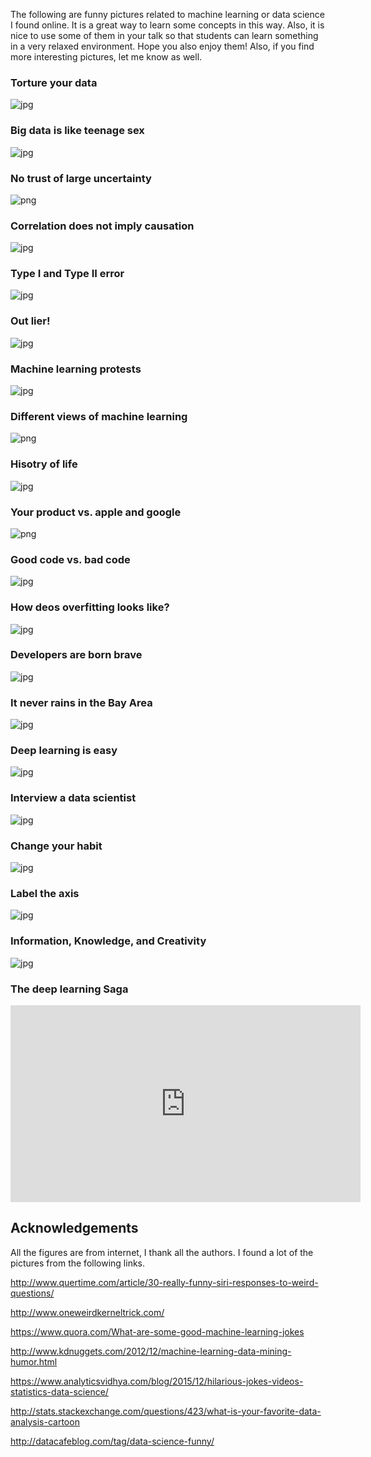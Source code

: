 The following are funny pictures related to machine learning or data science I found online. It is a great way to learn some concepts in this way. Also, it is nice to use some of them in your talk so that students can learn something in a very relaxed environment. Hope you also enjoy them! Also, if you find more interesting pictures, let me know as well.   

### Torture your data
![jpg](https://raw.githubusercontent.com/qingkaikong/blog/master/2017_12_machine_learning_funny_pictures/figures/figure_1.jpg) 

### Big data is like teenage sex
![jpg](https://raw.githubusercontent.com/qingkaikong/blog/master/2017_12_machine_learning_funny_pictures/figures/figure_2.jpg) 

### No trust of large uncertainty
![png](https://raw.githubusercontent.com/qingkaikong/blog/master/2017_12_machine_learning_funny_pictures/figures/figure_3.png) 

### Correlation does not imply causation 
![jpg](https://raw.githubusercontent.com/qingkaikong/blog/master/2017_12_machine_learning_funny_pictures/figures/figure_4.jpg) 

### Type I and Type II error
![jpg](https://raw.githubusercontent.com/qingkaikong/blog/master/2017_12_machine_learning_funny_pictures/figures/figure_5.jpg) 

### Out lier!
![jpg](https://raw.githubusercontent.com/qingkaikong/blog/master/2017_12_machine_learning_funny_pictures/figures/figure_6.jpg) 

### Machine learning protests
![jpg](https://raw.githubusercontent.com/qingkaikong/blog/master/2017_12_machine_learning_funny_pictures/figures/figure_7.jpeg)

### Different views of machine learning
![png](https://raw.githubusercontent.com/qingkaikong/blog/master/2017_12_machine_learning_funny_pictures/figures/figure_8.png)

### Hisotry of life
![jpg](https://raw.githubusercontent.com/qingkaikong/blog/master/2017_12_machine_learning_funny_pictures/figures/figure_11.jpg)

### Your product vs. apple and google
![png](https://raw.githubusercontent.com/qingkaikong/blog/master/2017_12_machine_learning_funny_pictures/figures/figure_12.png)

### Good code vs. bad code
![jpg](https://raw.githubusercontent.com/qingkaikong/blog/master/2017_12_machine_learning_funny_pictures/figures/figure_13.jpg)

### How deos overfitting looks like?
![jpg](https://raw.githubusercontent.com/qingkaikong/blog/master/2017_12_machine_learning_funny_pictures/figures/figure_14.jpg)

### Developers are born brave
![jpg](https://raw.githubusercontent.com/qingkaikong/blog/master/2017_12_machine_learning_funny_pictures/figures/figure_15.jpg)

### It never rains in the Bay Area
![jpg](https://raw.githubusercontent.com/qingkaikong/blog/master/2017_12_machine_learning_funny_pictures/figures/figure_16.jpg)

### Deep learning is easy
![jpg](https://raw.githubusercontent.com/qingkaikong/blog/master/2017_12_machine_learning_funny_pictures/figures/figure_17.jpg)

### Interview a data scientist
![jpg](https://raw.githubusercontent.com/qingkaikong/blog/master/2017_12_machine_learning_funny_pictures/figures/figure_18.png)

### Change your habit
![jpg](https://raw.githubusercontent.com/qingkaikong/blog/master/2017_12_machine_learning_funny_pictures/figures/figure_19.jpg)

### Label the axis
![jpg](https://raw.githubusercontent.com/qingkaikong/blog/master/2017_12_machine_learning_funny_pictures/figures/figure_20.png)

### Information, Knowledge, and Creativity
![jpg](https://raw.githubusercontent.com/qingkaikong/blog/master/2017_12_machine_learning_funny_pictures/figures/figure_21.jpg) 

### The deep learning Saga
<iframe width="560" height="315" src="https://www.youtube.com/embed/mlXzufEk-2E" frameborder="0" allowfullscreen></iframe>


## Acknowledgements
All the figures are from internet, I thank all the authors. I found a lot of the pictures from the following links.   


http://www.quertime.com/article/30-really-funny-siri-responses-to-weird-questions/

http://www.oneweirdkerneltrick.com/

https://www.quora.com/What-are-some-good-machine-learning-jokes

http://www.kdnuggets.com/2012/12/machine-learning-data-mining-humor.html

https://www.analyticsvidhya.com/blog/2015/12/hilarious-jokes-videos-statistics-data-science/

http://stats.stackexchange.com/questions/423/what-is-your-favorite-data-analysis-cartoon

http://datacafeblog.com/tag/data-science-funny/
